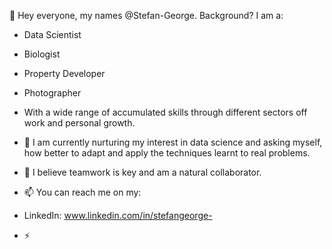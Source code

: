 👋 Hey everyone, my names @Stefan-George. Background? I am a:

- Data Scientist
- Biologist
- Property Developer
- Photographer
  
- With a wide range of accumulated skills through different sectors off work and personal growth.

- 🌱 I am currently nurturing my interest in data science and asking myself, how better to adapt and apply the techniques learnt to real problems.

- 💞 I believe teamwork is key and am a natural collaborator.
- 📫 You can reach me on my:

- LinkedIn: www.linkedin.com/in/stefangeorge-
- ⚡

<!---
Stefan-George/Stefan-George is a ✨ special ✨ repository because its `README.md` (this file) appears on your GitHub profile.
You can click the Preview link to take a look at your changes.
--->

